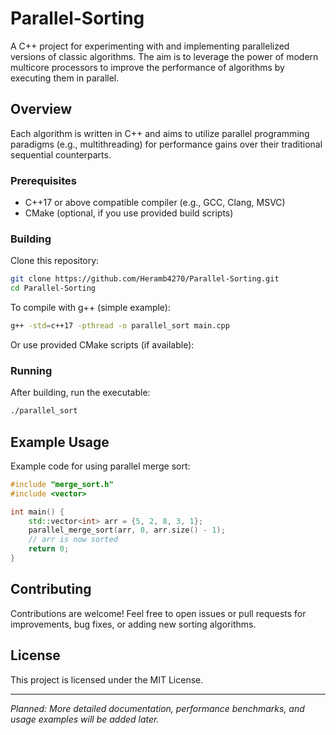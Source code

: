 # Parallel-Sorting

A C++ project for experimenting with and implementing parallelized versions of classic algorithms. The aim is to leverage the power of modern multicore processors to improve the performance of algorithms by executing them in parallel.

## Overview

Each algorithm is written in C++ and aims to utilize parallel programming paradigms (e.g., multithreading) for performance gains over their traditional sequential counterparts.


### Prerequisites

- C++17 or above compatible compiler (e.g., GCC, Clang, MSVC)
- CMake (optional, if you use provided build scripts)

### Building

Clone this repository:

```bash
git clone https://github.com/Heramb4270/Parallel-Sorting.git
cd Parallel-Sorting
```

To compile with g++ (simple example):

```bash
g++ -std=c++17 -pthread -o parallel_sort main.cpp
```

Or use provided CMake scripts (if available):


### Running

After building, run the executable:

```bash
./parallel_sort
```

## Example Usage

Example code for using parallel merge sort:

```cpp
#include "merge_sort.h"
#include <vector>

int main() {
    std::vector<int> arr = {5, 2, 8, 3, 1};
    parallel_merge_sort(arr, 0, arr.size() - 1);
    // arr is now sorted
    return 0;
}
```

## Contributing

Contributions are welcome! Feel free to open issues or pull requests for improvements, bug fixes, or adding new sorting algorithms.

## License

This project is licensed under the MIT License.

---

*Planned: More detailed documentation, performance benchmarks, and usage examples will be added later.*
